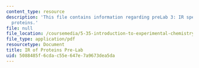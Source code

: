 ```yaml
---
content_type: resource
description: 'This file contains information regarding preLab 3: IR spectroscopy of
  proteins.'
file: null
file_location: /coursemedia/5-35-introduction-to-experimental-chemistry-fall-2012/5088485f6cdac55e647e7a9673dea5da_MIT5_35F12_IR_ofProtPreLa3.pdf
file_type: application/pdf
resourcetype: Document
title: IR of Proteins Pre-Lab
uid: 5088485f-6cda-c55e-647e-7a9673dea5da
---
```


